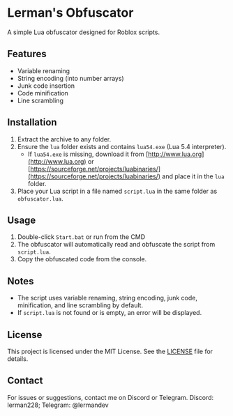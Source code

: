 # Lerman's Obfuscator

A simple Lua obfuscator designed for Roblox scripts.

## Features
- Variable renaming
- String encoding (into number arrays)
- Junk code insertion
- Code minification
- Line scrambling

## Installation
1. Extract the archive to any folder.
2. Ensure the `lua` folder exists and contains `lua54.exe` (Lua 5.4 interpreter).
   - If `lua54.exe` is missing, download it from [http://www.lua.org](http://www.lua.org) or [https://sourceforge.net/projects/luabinaries/](https://sourceforge.net/projects/luabinaries/) and place it in the `lua` folder.
3. Place your Lua script in a file named `script.lua` in the same folder as `obfuscator.lua`.

## Usage
1. Double-click `Start.bat` or run from the CMD
2. The obfuscator will automatically read and obfuscate the script from `script.lua`.
3. Copy the obfuscated code from the console.

## Notes
- The script uses variable renaming, string encoding, junk code, minification, and line scrambling by default.
- If `script.lua` is not found or is empty, an error will be displayed.

## License
This project is licensed under the MIT License. See the [LICENSE](LICENSE) file for details.

## Contact
For issues or suggestions, contact me on Discord or Telegram. Discord: lerman228; Telegram: @lermandev
